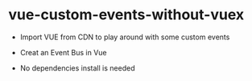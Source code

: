# vue-custom-events-without-vuex
* Import VUE from CDN to play around with some custom events

* Creat an Event Bus in Vue

* No dependencies install is needed
